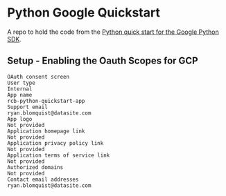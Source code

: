 # Python Google Quickstart

A repo to hold the code from the [Python quick start for the Google Python SDK](https://developers.google.com/docs/api/quickstart/python).

## Setup - Enabling the Oauth Scopes for GCP

```text/html
OAuth consent screen
User type
Internal
App name
rcb-python-quickstart-app
Support email
ryan.blomquist@datasite.com
App logo
Not provided
Application homepage link
Not provided
Application privacy policy link
Not provided
Application terms of service link
Not provided
Authorized domains
Not provided
Contact email addresses
ryan.blomquist@datasite.com
```
